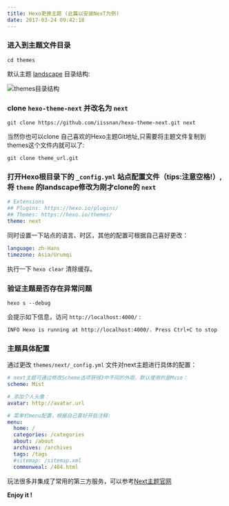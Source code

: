 ```yaml
---
title: Hexo更换主题 (此篇以安装NexT为例)
date: 2017-03-24 09:42:18
---
```


### 进入到主题文件目录

```Shell
cd themes
```

默认主题 <u>landscape</u> 目录结构:

![themes目录结构](http://omixc2ggv.bkt.clouddn.com/%E5%B1%8F%E5%B9%95%E5%BF%AB%E7%85%A7%202017-03-24%2009.39.24.png)

<!--more-->

### clone `hexo-theme-next` 并改名为 `next`

~~~Shell
git clone https://github.com/iissnan/hexo-theme-next.git next
~~~

当然你也可以clone 自己喜欢的Hexo主题Git地址,只需要将主题文件复制到themes这个文件内就可以了:

```Shell
git clone theme_url.git
```



### 打开Hexo根目录下的 `_config.yml` 站点配置文件（tips:注意空格!）,将 `theme` 的landscape修改为刚才clone的 `next` 

~~~yaml
# Extensions
## Plugins: https://hexo.io/plugins/
## Themes: https://hexo.io/themes/
theme: next
~~~

同时设置一下站点的语言、时区，其他的配置可根据自己喜好更改：

~~~Yaml
language: zh-Hans
timezone: Asia/Urumqi
~~~

执行一下 `hexo clear` 清除缓存。



### 验证主题是否存在异常问题

~~~shell
hexo s --debug
~~~

会提示如下信息，访问 `http://localhost:4000/` :

~~~shell
INFO Hexo is running at http://localhost:4000/. Press Ctrl+C to stop
~~~



### 主题具体配置

通过更改 `themes/next/_config.yml` 文件对next主题进行具体的配置：

~~~Yaml
# next主题可通过修改Scheme选项获得3中不同的外观，默认使用的是Muse：
scheme: Mist

# 添加个人头像：
avatar: http://avatar.url

# 菜单栏menu配置，根据自己喜好开启注释:
menu:
  home: /
  categories: /categories
  about: /about
  archives: /archives
  tags: /tags
  #sitemap: /sitemap.xml
  commonweal: /404.html
~~~

玩法很多并集成了常用的第三方服务，可以参考[Next主题官网](http://theme-next.iissnan.com/getting-started.html#select-scheme)

**Enjoy it !**
